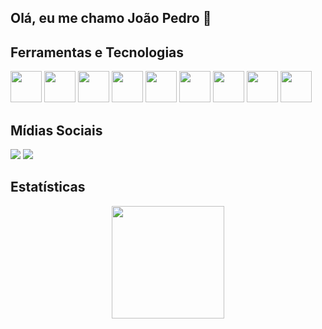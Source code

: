 ## Olá, eu me chamo João Pedro 👋

## Ferramentas e Tecnologias

<div>
<img src="https://cdn.jsdelivr.net/gh/devicons/devicon/icons/html5/html5-original.svg" width="50" height="50"/>
<img src="https://cdn.jsdelivr.net/gh/devicons/devicon/icons/css3/css3-original.svg" width="50" height="50"/>
<img src="https://cdn.jsdelivr.net/gh/devicons/devicon/icons/javascript/javascript-original.svg" width="50" height="50"/>
<img src="https://cdn.jsdelivr.net/gh/devicons/devicon/icons/typescript/typescript-original.svg" width="50" height="50"/>
<img src="https://cdn.jsdelivr.net/gh/devicons/devicon/icons/react/react-original.svg" width="50" height="50"/>
<img src="https://cdn.jsdelivr.net/gh/devicons/devicon/icons/nodejs/nodejs-original.svg"  width="50" height="50"/>
<img src="https://cdn.jsdelivr.net/gh/devicons/devicon/icons/mysql/mysql-original-wordmark.svg" width="50" height="50"/>
<img src="https://cdn.jsdelivr.net/gh/devicons/devicon/icons/mongodb/mongodb-original-wordmark.svg" width="50" height="50"/>
<img src="https://cdn.jsdelivr.net/gh/devicons/devicon/icons/docker/docker-original-wordmark.svg" width="50" height="50"/>
          
<div>
  
## Mídias Sociais
  
<div>
<a href="mailto:contato@jpmns9103@gmail.com"><img src="https://img.shields.io/badge/Gmail-D14836?style=for-the-badge&logo=gmail&logoColor=white" target="_blank"></a>
<a href="https://www.linkedin.com/in/jo%C3%A3o-pedro-m-n-silva-707341229/" target="_blank"><img src="https://img.shields.io/badge/-LinkedIn-%230077B5?style=for-the-badge&logo=linkedin&logoColor=white" target="_blank"></a>   
</div>
  
 ## Estatísticas  
  
<div align="center">
<a href="https://github.com/JPedro910">
<img height="180em" src="https://github-readme-stats.vercel.app/api/top-langs/?username=JPedro910&layout=compact&langs_count=7&theme=dracula"/>
</div>
